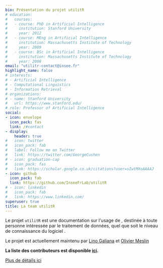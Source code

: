 ```yaml
---
bio: Présentation du projet utilitR
# education:
#   courses:
#   - course: PhD in Artificial Intelligence
#     institution: Stanford University
#     year: 2012
#   - course: MEng in Artificial Intelligence
#     institution: Massachusetts Institute of Technology
#     year: 2009
#   - course: BSc in Artificial Intelligence
#     institution: Massachusetts Institute of Technology
#     year: 2008
email: "utilitr-contact@insee.fr"
highlight_name: false
# interests:
# - Artificial Intelligence
# - Computational Linguistics
# - Information Retrieval
# organizations:
# - name: Stanford University
#   url: https://www.stanford.edu/
# role: Professor of Artificial Intelligence
social:
- icon: envelope
  icon_pack: fas
  link: /#contact
- display:
    header: true
#   icon: twitter
#   icon_pack: fab
#   label: Follow me on Twitter
#   link: https://twitter.com/GeorgeCushen
# - icon: graduation-cap
#   icon_pack: fas
#   link: https://scholar.google.co.uk/citations?user=sIwtMXoAAAAJ
- icon: github
  icon_pack: fab
  link: https://github.com/InseeFrLab/utilitR
# - icon: linkedin
#   icon_pack: fab
#   link: https://www.linkedin.com/
superuser: true
title: La team utilitR
---
```


Le projet `utilitR` est une documentation sur l'usage de <i class="fab fa-r-project"></i>, destinée à
toute personne intéressée par le traitement de données, quel que soit le niveau de connaissance du logiciel <i class="fab fa-r-project"></i>.

Le projet est actuellement maintenu par [Lino Galiana](https://github.com/linogaliana)
et [Olivier Meslin](https://github.com/oliviermeslin)

**La liste des contributeurs est disponible [ici](https://github.com/InseeFrLab/utilitR/blob/master/DESCRIPTION).**

[Plus de détails ici](post/about-utilitr/)
